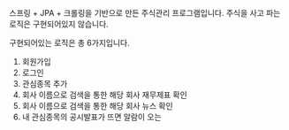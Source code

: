 스프링 + JPA + 크롤링을 기반으로 만든 주식관리 프로그램입니다. 주식을 사고 파는 로직은 구현되어있지 않습니다. 

구현되어있는 로직은 총 6가지입니다.

1. 회원가입
2. 로그인
3. 관심종목 추가
4. 회사 이름으로 검색을 통한 해당 회사 재무제표 확인
5. 회사 이름으로 검색을 통한 해당 회사 뉴스 확인
6. 내 관심종목의 공시발표가 뜨면 알람이 오는 
